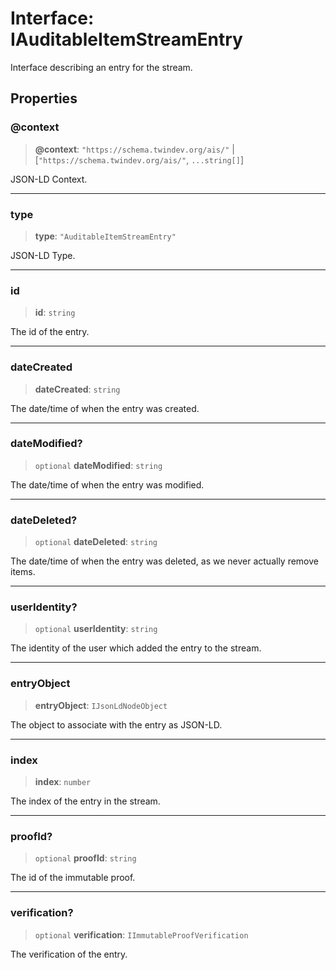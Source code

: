 # Interface: IAuditableItemStreamEntry

Interface describing an entry for the stream.

## Properties

### @context

> **@context**: `"https://schema.twindev.org/ais/"` \| \[`"https://schema.twindev.org/ais/"`, `...string[]`\]

JSON-LD Context.

***

### type

> **type**: `"AuditableItemStreamEntry"`

JSON-LD Type.

***

### id

> **id**: `string`

The id of the entry.

***

### dateCreated

> **dateCreated**: `string`

The date/time of when the entry was created.

***

### dateModified?

> `optional` **dateModified**: `string`

The date/time of when the entry was modified.

***

### dateDeleted?

> `optional` **dateDeleted**: `string`

The date/time of when the entry was deleted, as we never actually remove items.

***

### userIdentity?

> `optional` **userIdentity**: `string`

The identity of the user which added the entry to the stream.

***

### entryObject

> **entryObject**: `IJsonLdNodeObject`

The object to associate with the entry as JSON-LD.

***

### index

> **index**: `number`

The index of the entry in the stream.

***

### proofId?

> `optional` **proofId**: `string`

The id of the immutable proof.

***

### verification?

> `optional` **verification**: `IImmutableProofVerification`

The verification of the entry.

